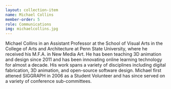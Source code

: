 ```yaml
---
layout: collection-item
name: Michael Collins
member-order: 5
role: Communications
img: michaelcollins.jpg
---
```

Michael Collins in an Assistant Professor at the School of Visual Arts in the College of Arts and Architecture at Penn State University, where he received his M.F.A. in New Media Art. He has been teaching 3D animation and design since 2011 and has been innovating online learning technology for almost a decade. His work spans a variety of disciplines including digital fabrication, 3D animation, and open-source software design. Michael first attened SIGGRAPH in 2006 as a Student Volunteer and has since served on a variety of conference sub-committees.